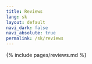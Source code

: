 ```yaml
---
title: Reviews
lang: sk
layout: default
navi_dark: false
navi_absolute: true
permalink: /sk/reviews
---
```


{% include pages/reviews.md %}
